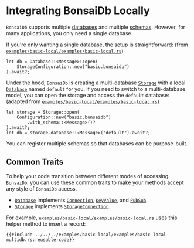 # Integrating BonsaiDb Locally

`BonsaiDb` supports multiple [databases](../about/concepts/database.md) and multiple [schemas](../about/concepts/schema.md). However, for many applications, you only need a single database.

If you're only wanting a single database, the setup is straightforward: (from [`examples/basic-local/examples/basic-local.rs`](https://github.com/khonsulabs/bonsaidb/blob/main/examples/basic-local/examples/basic-local.rs))

```rust,noplayground,no_run
let db = Database::<Message>::open(
    StorageConfiguration::new("basic.bonsaidb")
).await?;
```

Under the hood, `BonsaiDb` is creating a multi-database [`Storage`]({{DOCS_BASE_URL}}/bonsaidb/local/struct.Storage.html) with a local [`Database`]({{DOCS_BASE_URL}}/bonsaidb/local/struct.Database.html) named `default` for you. If you need to switch to a multi-database model, you can open the storage and access the `default` database: (adapted from [`examples/basic-local/examples/basic-local.rs`](https://github.com/khonsulabs/bonsaidb/blob/main/examples/basic-local/examples/basic-local-multidb.rs))

```rust,noplayground,no_run
let storage = Storage::open(
    Configuration::new("basic.bonsaidb")
        .with_schema::<Message>()?
).await?;
let db = storage.database::<Message>("default").await?;
```

You can register multiple schemas so that databases can be purpose-built.

## Common Traits

To help your code transition between different modes of accessing `BonsaiDb`, you can use these common traits to make your methods accept any style of `BonsaiDb` access.

* [`Database`]({{DOCS_BASE_URL}}/bonsaidb/local/struct.Database.html) implements [`Connection`](../traits/connection.md), [`KeyValue`](../traits/key-value.md), and [`PubSub`](../traits/pubsub.md).
* [`Storage`]({{DOCS_BASE_URL}}/bonsaidb/local/struct.Storage.html) implements [`StorageConnection`](../traits/storage_connection.md).

For example, [`examples/basic-local/examples/basic-local.rs`](https://github.com/khonsulabs/bonsaidb/blob/main/examples/basic-local/examples/basic-local-multidb.rs) uses this helper method to insert a record:

```rust,noplayground,no_run
{{#include ../../../examples/basic-local/examples/basic-local-multidb.rs:reusable-code}}
```
